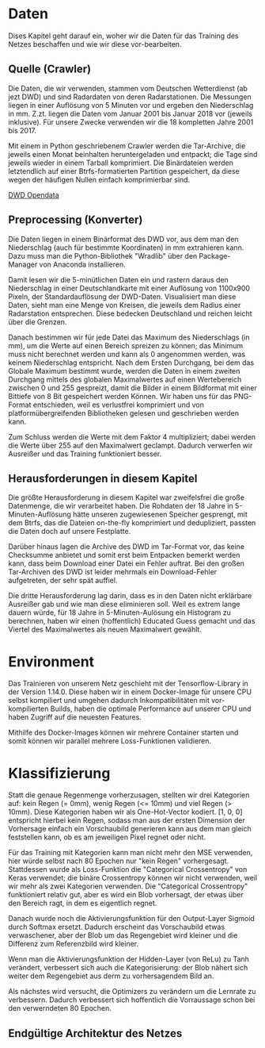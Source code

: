 # Daten
Dises Kapitel geht darauf ein, woher wir die Daten für das Training des Netzes beschaffen und wie wir diese vor-bearbeiten.

## Quelle (Crawler)
Die Daten, die wir verwenden, stammen vom Deutschen Wetterdienst (ab jezt DWD) und sind Radardaten von deren Radarstationen. Die Messungen liegen in einer Auflösung von 5 Minuten vor und ergeben den Niederschlag in mm. Z.zt. liegen die Daten vom Januar 2001 bis Januar 2018 vor (jeweils inklusive). Für unsere Zwecke verwenden wir die 18 kompletten Jahre 2001 bis 2017.

Mit einem in Python geschriebenem Crawler werden die Tar-Archive, die jeweils einen Monat beinhalten heruntergeladen und entpackt; die Tage sind jeweils wieder in einem Tarball komprimiert. Die Binärdateien werden letztendlich auf einer Btrfs-formatierten Partition gespeichert, da diese wegen der häufigen Nullen einfach komprimierbar sind.

[DWD Opendata](https://opendata.dwd.de/climate_environment/CDC/grids_germany/5_minutes/radolan/reproc/2017_002/bin/2016/)

## Preprocessing (Konverter)
Die Daten liegen in einem Binärformat des DWD vor, aus dem man den Niederschlag (auch für bestimmte Koordinaten) in mm extrahieren kann. Dazu muss man die Python-Bibliothek "Wradlib" über den Package-Manager von Anaconda installieren.

Damit lesen wir die 5-minütlichen Daten ein und rastern daraus den Niederschlag in einer Deutschlandkarte mit einer Auflösung von 1100x900 Pixeln, der Standardauflösung der DWD-Daten. Visualisiert man diese Daten, sieht man eine Menge von Kreisen, die jeweils dem Radius einer Radarstation entsprechen. Diese bedecken Deutschland und reichen leicht über die Grenzen.

Danach bestimmen wir für jede Datei das Maximum des Niederschlags (in mm), um die Werte auf einen Bereich spreizen zu können; das Minimum muss nicht berechnet werden und kann als 0 angenommen werden, was keinem Niederschlag entspricht.
Nach dem Ersten Durchgang, bei dem das Globale Maximum bestimmt wurde, werden die Daten in einem zweiten Durchgang mittels  des globalen Maximalwertes auf einen Wertebereich zwischen 0 und 255 gespreizt, damit die Bilder in einem Bildformat mit einer Bittiefe von 8 Bit gespeichert werden Können. Wir haben uns für das PNG-Format entschieden, weil es verlustfrei komprimiert und von platformübergreifenden Bibliotheken gelesen und geschrieben werden kann.

Zum Schluss werden die Werte mit dem Faktor 4 multipliziert; dabei werden die Werte über 255 auf den Maximalwert geclampt. Dadurch verwerfen wir Ausreißer und das Training funktioniert besser.

## Herausforderungen in diesem Kapitel
Die größte Herausforderung in diesem Kapitel war zweifelsfrei die große Datenmenge, die wir verarbeitet haben. Die Rohdaten der 18 Jahre in 5-Minuten-Auflösung hätte unseren zugewiesenen Speicher gesprengt, mit dem Btrfs, das die Dateien on-the-fly komprimiert und dedupliziert, passten die Daten doch auf unsere Festplatte.

Darüber hinaus lagen die Archive des DWD im Tar-Format vor, das keine Checksumme anbietet und somit erst beim Entpacken bemerkt werden kann, dass beim Download einer Datei ein Fehler auftrat. Bei den großen Tar-Archiven des DWD ist leider mehrmals ein Download-Fehler aufgetreten, der sehr spät auffiel.

Die dritte Herausforderung lag darin, dass es in den Daten nicht erklärbare Ausreißer gab und wie man diese eliminieren soll. Weil es extrem lange dauern würde, für 18 Jahre in 5-Minuten-Aulösung ein Histogram zu berechnen, haben wir einen (hoffentlich) Educated Guess gemacht und das Viertel des Maximalwertes als neuen Maximalwert gewählt.


# Environment
Das Trainieren von unserem Netz geschieht mit der Tensorflow-Library in der Version 1.14.0. Diese haben wir in einem Docker-Image für unsere CPU selbst kompiliert und umgehen dadurch Inkompatibilitäten mit vor-kompilierten Builds, haben die optimale Performance auf unserer CPU und haben Zugriff auf die neuesten Features.

Mithilfe des Docker-Images können wir mehrere Container starten und somit können wir parallel mehrere Loss-Funktionen validieren.


# Klassifizierung
Statt die genaue Regenmenge vorherzusagen, stellten wir drei Kategorien auf: kein Regen (= 0mm), wenig Regen (<= 10mm) und viel Regen (> 10mm). Diese Kategorien haben wir als One-Hot-Vector kodiert. [1, 0, 0] entspricht hierbei kein Regen, sodass man aus der ersten Dimension der Vorhersage einfach ein Vorschaubild generieren kann aus dem man gleich feststellen kann, ob es am jeweiligen Pixel regnet oder nicht.

Für das Training mit Kategorien kann man nicht mehr den MSE verwenden, hier würde selbst nach 80 Epochen nur "kein Regen" vorhergesagt. Stattdessen wurde als Loss-Funktion die "Categorical Crossentropy" von Keras verwendet; die binäre Crossentropy können wir nicht verwenden, weil wir mehr als zwei Kategorien verwenden. Die "Categorical Crossentropy" funktioniert relativ gut, aber es wird ein Blob vorhersagt, der etwas über den Bereich ragt, in dem es eigentlich regnet.

Danach wurde noch die Aktivierungsfunktion für den Output-Layer Sigmoid durch Softmax ersetzt. Dadurch erscheint das Vorschaubild etwas verwaschener, aber der Blob um das Regengebiet wird kleiner und die Differenz zum Referenzbild wird kleiner.

Wenn man die Aktivierungsfunktion der Hidden-Layer (von ReLu) zu Tanh verändert, verbessert sich auch die Kategorisierung: der Blob nähert sich weiter dem Regengebiet aus derm zu vorhersagendem Bild an.

Als nächstes wird versucht, die Optimizers zu verändern um die Lernrate zu verbessern. Dadurch verbessert sich hoffentlich die Vorraussage schon bei den verwerndeten 80 Epochen.

## Endgültige Architektur des Netzes
